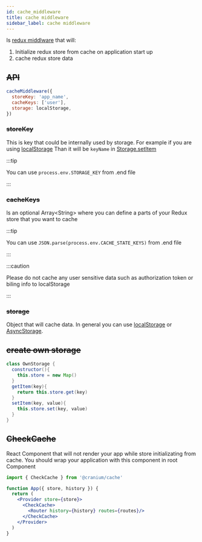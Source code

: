 ```yaml
---
id: cache_middleware
title: cache middleware
sidebar_label: cache middleware
---
```


Is [redux middlware](https://redux.js.org/advanced/middleware) that will:

1. Initialize redux store from cache on application start up 
2. cache redux store data


## ~~API~~

```javascript
cacheMiddleware({
  storeKey: 'app_name',
  cacheKeys: ['user'],
  storage: localStorage,
})
```

### ~~storeKey~~
This is key that could be internally used by storage. 
For example if you are using [localStorage](https://developer.mozilla.org/en-US/docs/Web/API/Window/localStorage)
Than it will be `keyName` in [Storage.setItem](https://developer.mozilla.org/en-US/docs/Web/API/Storage/setItem)

:::tip

You can use `process.env.STORAGE_KEY` from .end file

:::

### ~~cacheKeys~~

Is an optional Array<String\> where you can define a parts of your Redux store that you want to cache

:::tip

You can use `JSON.parse(process.env.CACHE_STATE_KEYS)` from .end file

:::

:::caution

Please do not cache any user sensitive data such as authorization token or biling info to localStorage

:::

### ~~storage~~

Object that will cache data. In general you can use [localStorage](https://developer.mozilla.org/en-US/docs/Web/API/Window/localStorage) or [AsyncStorage](https://github.com/react-native-community/async-storage).

## ~~create own storage~~

```java
class OwnStorage {
  constructor(){
    this.store = new Map()
  }
  getItem(key){
    return this.store.get(key)
  }
  setItem(key, value){
    this.store.set(key, value)
  }
}
```

## ~~CheckCache~~

React Component that will not render your app while store initializating from cache.  You should wrap your application with this component in root Component

```jsx
import { CheckCache } from '@cranium/cache'

function App({ store, history }) {
  return (
    <Provider store={store}>
      <CheckCache>
        <Router history={history} routes={routes}/>
      </CheckCache>
    </Provider>
  )
}
```

